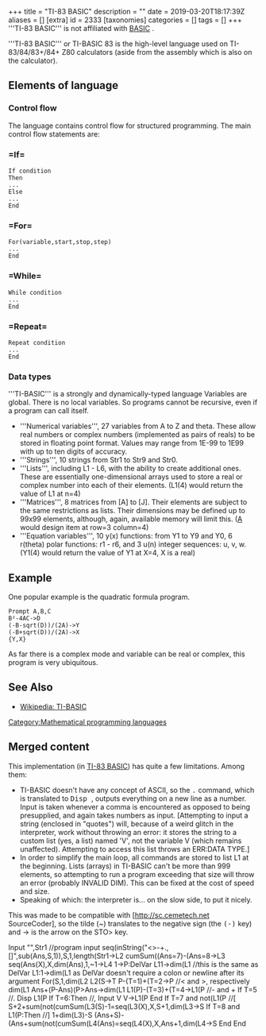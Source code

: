 +++
title = "TI-83 BASIC"
description = ""
date = 2019-03-20T18:17:39Z
aliases = []
[extra]
id = 2333
[taxonomies]
categories = []
tags = []
+++
'''TI-83 BASIC''' is not affiliated with [BASIC](https://rosettacode.org/wiki/BASIC) .

'''TI-83 BASIC''' or TI-BASIC 83 is the high-level language used on TI-83/84/83+/84+ Z80 calculators (aside from the assembly which is also on the calculator).

## Elements of language
### Control flow

The language contains control flow for structured programming.
The main control flow statements are:

### =If=


```ti83b
If condition
Then
...
Else
...
End
```


### =For=


```ti83b
For(variable,start,stop,step)
...
End
```


### =While=


```ti83b
While condition
...
End
```


### =Repeat=


```ti83b
Repeat condition
...
End
```


### Data types

'''TI-BASIC''' is a strongly and dynamically-typed language
Variables are global. There is no local variables. So programs cannot be recursive, even if a program can call itself.
* '''Numerical variables''', 27 variables from A to Z and theta. These allow real numbers or complex numbers (implemented as pairs of reals) to be stored in floating point format. Values may range from 1E-99 to 1E99 with up to ten digits of accuracy.
* '''Strings''', 10 strings from Str1 to Str9 and Str0.
* '''Lists''', including L1 - L6, with the ability to create additional ones. These are essentially one-dimensional arrays used to store a real or complex number into each of their elements. (L1(4) would return the value of L1 at n=4)
* '''Matrices''', 8 matrices from [A] to [J]. Their elements are subject to the same restrictions as lists. Their dimensions may be defined up to 99x99 elements, although, again, available memory will limit this. ([A](3,4) would design item at row=3 column=4)
* '''Equation variables''', 10 y(x) functions: from Y1 to Y9 and Y0, 6 r(theta) polar functions: r1 - r6, and 3 u(n) integer sequences: u, v, w. (Y1(4) would return the value of Y1 at X=4, X is a real)

## Example
One popular example is the quadratic formula program.

```ti83b
Prompt A,B,C
B²-4AC->D
(-B-sqrt(D))/(2A)->Y
(-B+sqrt(D))/(2A)->X
{Y,X}
```

As far there is a complex mode and variable can be real or complex, this program is very ubiquitous.




## See Also
* [Wikipedia: TI-BASIC](https://en.wikipedia.org/wiki/TI-BASIC)

[Category:Mathematical programming languages](https://rosettacode.org/wiki/Category:Mathematical_programming_languages)


## Merged content



This implementation (in [TI-83 BASIC](https://rosettacode.org/wiki/TI-83_BASIC)) has quite a few limitations. Among them:

* TI-BASIC doesn't have any concept of ASCII, so the <tt>.</tt> command, which is translated to <tt>Disp </tt>, outputs everything on a new line as a number. Input is taken whenever a comma is encountered as opposed to being presupplied, and again takes numbers as input. [Attempting to input a string (enclosed in "quotes") will, because of a weird glitch in the interpreter, work without throwing an error: it stores the string to a custom list (yes, a list) named 'V', not the variable V (which remains unaffected). Attempting to access this list throws an ERR:DATA TYPE.]
* In order to simplify the main loop, all commands are stored to list L1 at the beginning. Lists (arrays) in TI-BASIC can't be more than 999 elements, so attempting to run a program exceeding that size will throw an error (probably INVALID DIM). This can be fixed at the cost of speed and size.
* Speaking of which: the interpreter is... on the slow side, to put it nicely.

This was made to be compatible with [http://sc.cemetech.net SourceCoder], so the tilde (~) translates to the negative sign (the <tt>(-)</tt> key) and -> is the arrow on the STO> key.

 Input "",Str1               //program input
 seq(inString("<>-+.,[]",sub(Ans,S,1)),S,1,length(Str1->L2
 cumSum((Ans=7)-(Ans=8->L3
 seq(Ans(X),X,dim(Ans),1,~1->L4
 1->P:DelVar L11->dim(L1     //this is the same as DelVar L1:1->dim(L1 as DelVar doesn't require a colon or newline after its argument
 For(S,1,dim(L2
 L2(S->T
 P-(T=1)+(T=2->P             //< and >, respectively
 dim(L1
 Ans+(P-Ans)(P>Ans->dim(L1
 L1(P)-(T=3)+(T=4->L1(P      //- and +
 If T=5                      //.
 Disp L1(P
 If T=6:Then                 //,
 Input V
 V->L1(P
 End
 If T=7 and not(L1(P         //[
 S+2+sum(not(cumSum(L3(S)-1=seq(L3(X),X,S+1,dim(L3->S
 If T=8 and L1(P:Then        //]
 1+dim(L3)-S
 (Ans+S)-(Ans+sum(not(cumSum(L4(Ans)=seq(L4(X),X,Ans+1,dim(L4->S
 End
 End
